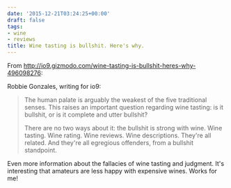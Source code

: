 ```yaml
---
date: '2015-12-21T03:24:25+00:00'
draft: false
tags:
- wine
- reviews
title: Wine tasting is bullshit. Here's why.
---
```


From http://io9.gizmodo.com/wine-tasting-is-bullshit-heres-why-496098276:

Robbie Gonzales, writing for io9:

>The human palate is arguably the weakest of the five traditional senses. This raises an important question regarding wine tasting: is it bullshit, or is it complete and utter bullshit?
>
>There are no two ways about it: the bullshit is strong with wine. Wine tasting. Wine rating. Wine reviews. Wine descriptions. They're all related. And they're all egregious offenders, from a bullshit standpoint.

Even more information about the fallacies of wine tasting and judgment. It's interesting that amateurs are less happy with expensive wines. Works for me!
